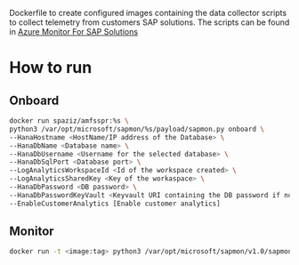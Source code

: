 Dockerfile to create configured images containing the data collector scripts to collect telemetry from customers SAP solutions. The scripts can be found in [Azure Monitor For SAP Solutions](https://github.com/Azure/AzureMonitorForSAPSolutions)

# How to run

## Onboard
```bash
docker run spaziz/amfsspr:%s \
python3 /var/opt/microsoft/sapmon/%s/payload/sapmon.py onboard \
--HanaHostname <HostName/IP address of the Database> \
--HanaDbName <Database name> \
--HanaDbUsername <Username for the selected database> \
--HanaDbSqlPort <Database port> \
--LogAnalyticsWorkspaceId <Id of the workspace created> \
--LogAnalyticsSharedKey <Key of the workaspace> \
--HanaDbPassword <DB password> \
--HanaDbPasswordKeyVault <Keyvault URI containing the DB password if not passed directly> \
--EnableCustomerAnalytics [Enable customer analytics]
```

## Monitor
```bash
docker run -t <image:tag> python3 /var/opt/microsoft/sapmon/v1.0/sapmon.py monitor
```